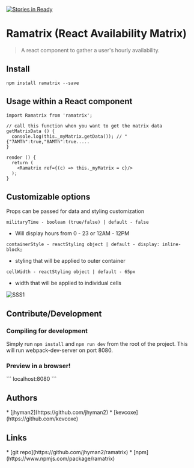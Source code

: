 [![Stories in Ready](https://badge.waffle.io/jhyman2/ramatrix.png?label=ready&title=Ready)](https://waffle.io/jhyman2/ramatrix)
# Ramatrix (React Availability Matrix)

> A react component to gather a user's hourly availability.

## Install
```
npm install ramatrix --save
```

## Usage within a React component
```
import Ramatrix from 'ramatrix';

// call this function when you want to get the matrix data
getMatrixData () {
  console.log(this._myMatrix.getData()); // "{"7AMTh":true,"8AMTh":true.....
}

render () {
  return (
    <Ramatrix ref={(c) => this._myMatrix = c}/>
  );
}
```

## Customizable options
Props can be passed for data and styling customization

`militaryTime - boolean (true/false) | default - false`
 - Will display hours from 0 - 23 or 12AM - 12PM

`containerStyle - reactStyling object | default - display: inline-block;`
 - styling that will be applied to outer container

`cellWidth - reactStyling object | default - 65px`
 - width that will be applied to individual cells

![SSS1](https://github.com/jhyman2/ramatrix/blob/master/screenshot.png?raw=true)

## Contribute/Development
<h3>Compiling for development</h3>

Simply run `npm install` and `npm run dev` from the root of the project.  This will run webpack-dev-server on port 8080.

<h3>Preview in a browser!</h3>
```
localhost:8080
```

<h2>Authors</h2>
* [jhyman2](https://github.com/jhyman2)
* [kevcoxe](https://github.com/kevcoxe)

<h2>Links</h2>
* [git repo](https://github.com/jhyman2/ramatrix)
* [npm](https://www.npmjs.com/package/ramatrix)

